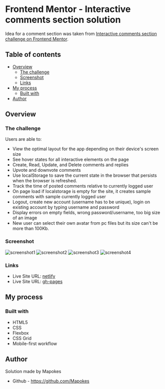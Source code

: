 # Frontend Mentor - Interactive comments section solution

Idea for a comment section was taken from [Interactive comments section challenge on Frontend Mentor](https://www.frontendmentor.io/challenges/interactive-comments-section-iG1RugEG9).

## Table of contents

- [Overview](#overview)
  - [The challenge](#the-challenge)
  - [Screenshot](#screenshot)
  - [Links](#links)
- [My process](#my-process)
  - [Built with](#built-with)
- [Author](#author)

## Overview

### The challenge

Users are able to:

- View the optimal layout for the app depending on their device's screen size
- See hover states for all interactive elements on the page
- Create, Read, Update, and Delete comments and replies
- Upvote and downvote comments
- Use localStorage to save the current state in the browser that persists when the browser is refreshed.
- Track the time of posted comments relative to currently logged user
- On page load if localstorage is empty for the site, it creates sample comments with sample currently logged user
- Logout, create new account (username has to be unique), login on existing account by typing username and password
- Display errors on empty fields, wrong password/username, too big size of an image
- New user can select their own avatar from pc files but its size can't be more than 100Kb.

### Screenshot

![screenshot1](https://i.postimg.cc/wHW19NyS/Screenshot-2022-12-04-at-11-14-42-Simple-comments.png)
![screenshot2](https://i.postimg.cc/WzD2x3cs/Screenshot-2022-12-04-at-11-14-54-Simple-comments.png)
![screenshot3](https://i.postimg.cc/63bWHZSH/Screenshot-2022-12-04-at-11-15-17-Simple-comments.png)
![screenshot4](https://i.postimg.cc/nzhVY2dj/Screenshot-2022-12-04-at-11-16-29-Simple-comments.png)

### Links

- Live Site URL: [netlify](https://elegant-gnome-c27300.netlify.app/)
- Live Site URL: [gh-pages](https://mapokes.github.io/Simple-Comments/)

## My process

### Built with

- HTML5
- CSS
- Flexbox
- CSS Grid
- Mobile-first workflow

## Author

Solution made by Mapokes

- Github - https://github.com/Mapokes
